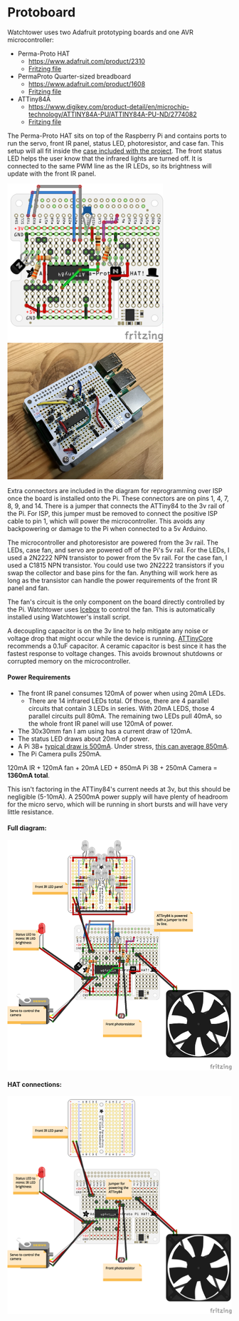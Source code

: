 # Protoboard

Watchtower uses two Adafruit prototyping boards and one AVR microcontroller:
- Perma-Proto HAT
   - https://www.adafruit.com/product/2310
   - [Fritzing file](https://github.com/adafruit/Fritzing-Library/blob/master/parts/Adafruit%20Perma-Proto%20HAT.fzpz)
- PermaProto Quarter-sized breadboard
   - https://www.adafruit.com/product/1608
   - [Fritzing file](https://github.com/adafruit/Fritzing-Library/blob/master/parts/PermaprotoQuarterBoard.fzpz)
- ATTiny84A
   - https://www.digikey.com/product-detail/en/microchip-technology/ATTINY84A-PU/ATTINY84A-PU-ND/2774082
   - [Fritzing file](https://github.com/brucetsao/Fritzing/blob/master/ATTiny84-HLT-core.fzpz)

The Perma-Proto HAT sits on top of the Raspberry Pi and contains ports to run the servo, front IR panel, status LED, photoresistor, and case fan. This setup will all fit inside the [case included with the project](../case). The front status LED helps the user know that the infrared lights are turned off. It is connected to the same PWM line as the IR LEDs, so its brightness will update with the front IR panel.

<img src="./images/HAT.png" width="350"> <img src="./images/assembled.jpg" width="350">

Extra connectors are included in the diagram for reprogramming over ISP once the board is installed onto the Pi. These connectors are on pins 1, 4, 7, 8, 9, and 14. There is a jumper that connects the ATTiny84 to the 3v rail of the Pi. For ISP, this jumper must be removed to connect the positive ISP cable to pin 1, which will power the microcontroller. This avoids any backpowering or damage to the Pi when connected to a 5v Arduino.

The microcontroller and photoresistor are powered from the 3v rail. The LEDs, case fan, and servo are powered off of the Pi's 5v rail. For the LEDs, I used a 2N2222 NPN transistor to power from the 5v rail. For the case fan, I used a C1815 NPN transistor. You could use two 2N2222 transistors if you swap the collector and base pins for the fan. Anything will work here as long as the transistor can handle the power requirements of the front IR panel and fan.

The fan's circuit is the only component on the board directly controlled by the Pi. Watchtower uses [Icebox](https://github.com/johnnewman/icebox/) to control the fan. This is automatically installed using Watchtower's install script.

A decoupling capacitor is on the 3v line to help mitigate any noise or voltage drop that might occur while the device is running. [ATTinyCore](https://github.com/SpenceKonde/ATTinyCore) recommends a 0.1uF capacitor. A ceramic capacitor is best since it has the fastest response to voltage changes. This avoids brownout shutdowns or corrupted memory on the microcontroller.

#### Power Requirements

- The front IR panel consumes 120mA of power when using 20mA LEDs.
   - There are 14 infrared LEDs total. Of those, there are 4 parallel circuits that contain 3 LEDs in series. With 20mA LEDS, those 4 parallel circuits pull 80mA. The remaining two LEDs pull 40mA, so the whole front IR panel will use 120mA of power.
- The 30x30mm fan I am using has a current draw of 120mA.
- The status LED draws about 20mA of power.
- A Pi 3B+ [typical draw is 500mA](https://www.raspberrypi.org/documentation/hardware/raspberrypi/power/README.md). Under stress, [this can average 850mA](https://www.raspberrypi.org/documentation/faqs/#power).
- The Pi Camera pulls 250mA.

120mA IR + 120mA fan + 20mA LED + 850mA Pi 3B + 250mA Camera = **1360mA total**.

This isn't factoring in the ATTiny84's current needs at 3v, but this should be negligible (5-10mA). A 2500mA power supply will have plenty of headroom for the micro servo, which will be running in short bursts and will have very little resistance.

#### Full diagram:
![Full diagram](./images/full_assembly.png)

#### HAT connections:
![Board Connections](./images/connections.png)